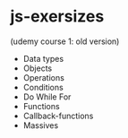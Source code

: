 # js-exersizes
(udemy course 1: old version)

- Data types
- Objects
- Operations
- Conditions 
- Do While For 
- Functions
- Callback-functions
- Massives

